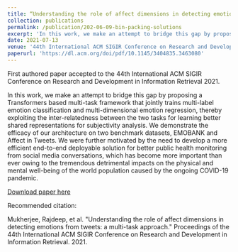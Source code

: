 ```yaml
---
title: “Understanding the role of affect dimensions in detecting emotions from tweets”
collection: publications
permalink: /publication/202-06-09-bin-packing-solutions
excerpt: 'In this work, we make an attempt to bridge this gap by proposing a Transformers based multi-task framework that jointly trains multi-label emotion classification and multi-dimensional emotion regression, thereby exploiting the inter-relatedness between the two tasks for learning better shared representations for subjectivity analysis. We demonstrate the efficacy of our architecture on two benchmark datasets, EMOBANK and Affect in Tweets. We were further motivated by the need to develop a more efficient end-to-end deployable solution for better public health monitoring from social media conversations, which has become more important than ever owing to the tremendous detrimental impacts on the physical and mental well-being of the world population caused by the ongoing COVID-19 pandemic. '
date: 2021-07-13
venue: '44th International ACM SIGIR Conference on Research and Development in Information Retrieval 2021'
paperurl: 'https://dl.acm.org/doi/pdf/10.1145/3404835.3463080'
---
```

First authored paper accepted to the 44th International ACM SIGIR Conference on Research and Development in Information Retrieval 2021.

In this work, we make an attempt to bridge this gap by proposing a Transformers based multi-task framework that jointly trains multi-label emotion classification and multi-dimensional emotion regression, thereby exploiting the inter-relatedness between the two tasks for learning better shared representations for subjectivity analysis. We demonstrate the efficacy of our architecture on two benchmark datasets, EMOBANK and Affect in Tweets. We were further motivated by the need to develop a more efficient end-to-end deployable solution for better public health monitoring from social media conversations, which has become more important than ever owing to the tremendous detrimental impacts on the physical and mental well-being of the world population caused by the ongoing COVID-19 pandemic.

[Download paper here](https://dl.acm.org/doi/pdf/10.1145/3404835.3463080)

Recommended citation:

Mukherjee, Rajdeep, et al. "Understanding the role of affect dimensions in detecting emotions from tweets: a multi-task approach." Proceedings of the 44th International ACM SIGIR Conference on Research and Development in Information Retrieval. 2021.
